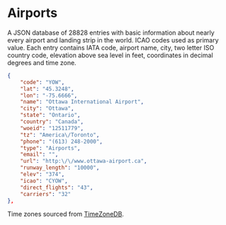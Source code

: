 Airports
========

A JSON database of 28828 entries with basic information about nearly every airport and landing strip in the world. ICAO codes used as primary value. Each entry contains IATA code, airport name, city, two letter ISO country code, elevation above sea level in feet, coordinates in decimal degrees and time zone.

```json
{
    "code": "YOW",
    "lat": "45.3248",
    "lon": "-75.6666",
    "name": "Ottawa International Airport",
    "city": "Ottawa",
    "state": "Ontario",
    "country": "Canada",
    "woeid": "12511779",
    "tz": "America\/Toronto",
    "phone": "(613) 248-2000",
    "type": "Airports",
    "email": "",
    "url": "http:\/\/www.ottawa-airport.ca",
    "runway_length": "10000",
    "elev": "374",
    "icao": "CYOW",
    "direct_flights": "43",
    "carriers": "32"
},
```

Time zones sourced from [TimeZoneDB](https://timezonedb.com).